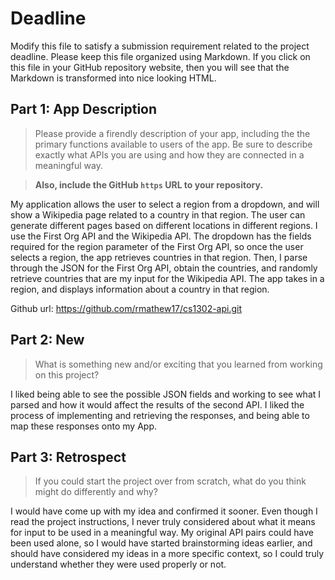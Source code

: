 # Deadline

Modify this file to satisfy a submission requirement related to the project
deadline. Please keep this file organized using Markdown. If you click on
this file in your GitHub repository website, then you will see that the
Markdown is transformed into nice looking HTML.

## Part 1: App Description

> Please provide a firendly description of your app, including the
> the primary functions available to users of the app. Be sure to
> describe exactly what APIs you are using and how they are connected
> in a meaningful way.

> **Also, include the GitHub `https` URL to your repository.**

My application allows the user to select a region from a dropdown, and will show a Wikipedia page related to
a country in that region. The user can generate different pages based on different locations in different regions.
I use the First Org API and the Wikipedia API. The dropdown has the fields required for the region parameter of the
First Org API, so once the user selects a region, the app retrieves countries in that region. Then, I parse through the
JSON for the First Org API, obtain the countries, and randomly retrieve countries that are my input for the Wikipedia API.
The app takes in a region, and displays information about a country in that region.

Github url: https://github.com/rmathew17/cs1302-api.git
## Part 2: New

> What is something new and/or exciting that you learned from working
> on this project?

I liked being able to see the possible JSON fields and working to see what I parsed and how it would affect the results of the
second API. I liked the process of implementing and retrieving the responses, and being able to map these responses
onto my App.

## Part 3: Retrospect

> If you could start the project over from scratch, what do
> you think might do differently and why?

I would have come up with my idea and confirmed it sooner. Even though I read the project instructions,
I never truly considered about what it means for input to be used in a meaningful way.
My original API pairs could have been used alone, so I would have started brainstorming ideas earlier,
and should have considered my ideas in a more specific context, so I could truly understand whether they were used
properly or not.
